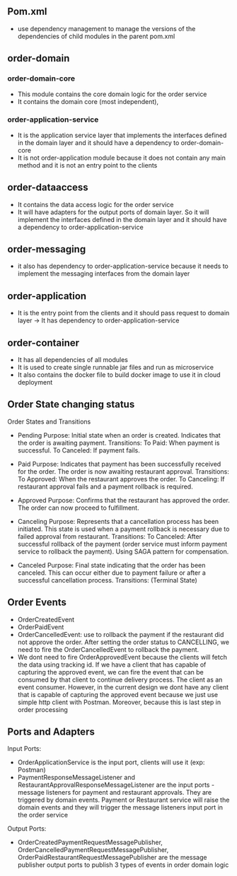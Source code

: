 ## Pom.xml

- use dependency management to manage the versions of the dependencies of child modules in the parent pom.xml

## order-domain 
### order-domain-core

- This module contains the core domain logic for the order service
- It contains the domain core (most independent), 

### order-application-service

- It is the application service layer that implements the interfaces defined in the domain layer and it should have a dependency to order-domain-core
- It is not order-application module because it does not contain any main method and it is not an entry point to the clients

## order-dataaccess

- It contains the data access logic for the order service
- It will have adapters for the output ports of domain layer. So it will implement the interfaces defined in the domain layer and it should have a dependency to order-application-service

## order-messaging
- it also has dependency to order-application-service because it needs to implement the messaging interfaces from the domain layer

## order-application
- It is the entry point from the clients and it should pass request to domain layer -> It has dependency to order-application-service

## order-container
- It has all dependencies of all modules
- It is used to create single runnable jar files and run as microservice
- It also contains the docker file to build docker image to use it in cloud deployment

## Order State changing status
Order States and Transitions
- Pending
Purpose: Initial state when an order is created. Indicates that the order is awaiting payment.
Transitions:
To Paid: When payment is successful.
To Canceled: If payment fails.

- Paid
Purpose: Indicates that payment has been successfully received for the order. The order is now awaiting restaurant approval.
Transitions:
To Approved: When the restaurant approves the order.
To Canceling: If restaurant approval fails and a payment rollback is required.

- Approved
Purpose: Confirms that the restaurant has approved the order. The order can now proceed to fulfillment.

- Canceling
Purpose: Represents that a cancellation process has been initiated. This state is used when a payment rollback is necessary due to failed approval from restaurant.
Transitions:
To Canceled: After successful rollback of the payment (order service must inform payment service to rollback the payment). Using SAGA pattern for compensation.

- Canceled
Purpose: Final state indicating that the order has been canceled. This can occur either due to payment failure or after a successful cancellation process.
Transitions:
(Terminal State)

## Order Events
- OrderCreatedEvent
- OrderPaidEvent
- OrderCancelledEvent: use to rollback the payment if the restaurant did not approve the order. After setting the order status to CANCELLING, we need to fire the OrderCancelledEvent to rollback the payment.
- We dont need to fire OrderApprovedEvent because the clients will fetch the data using tracking id. If we have a client that has capable of capturing the approved event, we can fire the event that can be consumed by that client to continue delivery process. The client as an event consumer. However, in the current design we dont have any client that is capable of capturing the approved event because we just use simple http client with Postman. Moreover, because this is last step in order processing

## Ports and Adapters

Input Ports:
- OrderApplicationService is the input port, clients will use it (exp: Postman)
- PaymentResponseMessageListener and RestaurantApprovalResponseMessageListener are the input ports - message listeners for payment and restaurant approvals. They are triggered by domain events. Payment or Restaurant service will raise the domain events and they will trigger the message listeners input port in the order service

Output Ports:
- OrderCreatedPaymentRequestMessagePublisher, OrderCancelledPaymentRequestMessagePublisher, OrderPaidRestaurantRequestMessagePublisher are the message publisher output ports to publish 3 types of events in order domain logic

